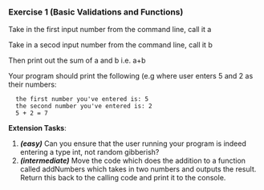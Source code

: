 ### Exercise 1 (Basic Validations and Functions)

Take in the first input number from the command line, call it a

Take in a secod input number from the command line, call it b

Then print out the sum of a and b i.e. a+b

Your program should print the following (e.g where user enters 5 and 2 as their numbers:

```
  the first number you've entered is: 5
  the second number you've entered is: 2
  5 + 2 = 7
```

**Extension Tasks**:

1.  _**(easy)**_ Can you ensure that the user running your program is indeed entering a type int, not random gibberish?
2.  _**(intermediate)**_ Move the code which does the addition to a function called addNumbers which takes in two numbers and outputs the result. Return this back to the calling code and print it to the console.
